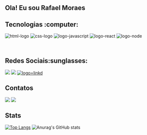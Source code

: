 
<h2>Ola! Eu sou Rafael Moraes<h2>

<h2>Tecnologias :computer:</h2>
    <div>

   <img  src="https://img.shields.io/badge/HTML5-E34F26?style=for-the-badge&logo=html5&logoColor=white" target="_blank" alt="html-logo"/> <img src="https://img.shields.io/badge/CSS3-1572B6?style=for-the-badge&logo=css3&logoColor=white" alt="css-logo"/> <img src="https://img.shields.io/badge/JavaScript-F7DF1E?style=for-the-badge&logo=javascript&logoColor=black" alt="logo-javascript"/> <img src="https://img.shields.io/badge/React-20232A?style=for-the-badge&logo=react&logoColor=61DAFB" alt="logo-react"/> <img src="https://img.shields.io/badge/Node.js-43853D?style=for-the-badge&logo=node.js&logoColor=white" alt="logo-node"/>
  </div>

<br>
  
  <h2>Redes Sociais:sunglasses:</h2>
  
  <div>
<a href="https://www.facebook.com/rafael.moraes.5209/"><img src="https://img.shields.io/badge/Facebook-1877F2?style=for-the-badge&logo=facebook&logoColor=white"></a> <a href="https://www.instagram.com/rafael_moraes86/"><img src="https://img.shields.io/badge/Instagram-E4405F?style=for-the-badge&logo=instagram&logoColor=white"/></a> <a href="https://www.linkedin.com/in/rafael-campos-de-moraes/"><img src="https://img.shields.io/badge/LinkedIn-0077B5?style=for-the-badge&logo=linkedin&logoColor=white" alt="logo=linkd" /></a>

  </div>
  
  <h2>Contatos</h2>
  <a href="rafael.campos.moraes.dev@gmail.com"><img src="https://img.shields.io/badge/Gmail-D14836?style=for-the-badge&logo=gmail&logoColor=white"></a> <a href="55+18981257307"><img src="https://img.shields.io/badge/WhatsApp-25D366?style=for-the-badge&logo=whatsapp&logoColor=white"></a> 
  
  <h2>Stats</h2>
  
  <div>
    
[![Top Langs](https://github-readme-stats.vercel.app/api/top-langs/?username=RafaelMoraes86&langs_count=8)](https://github.com/anuraghazra/github-readme-stats)
![Anurag's GitHub stats](https://github-readme-stats.vercel.app/api?username=RafaelMoraes86&show_icons=true&theme=transparent)
  
  </div>
